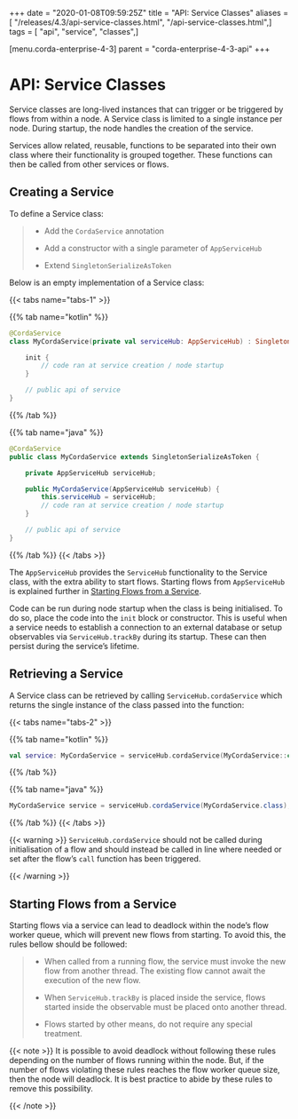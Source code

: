 +++
date = "2020-01-08T09:59:25Z"
title = "API: Service Classes"
aliases = [ "/releases/4.3/api-service-classes.html", "/api-service-classes.html",]
tags = [ "api", "service", "classes",]

[menu.corda-enterprise-4-3]
parent = "corda-enterprise-4-3-api"
+++



# API: Service Classes

Service classes are long-lived instances that can trigger or be triggered by flows from within a node. A Service class is limited to a
            single instance per node. During startup, the node handles the creation of the service.

Services allow related, reusable, functions to be separated into their own class where their functionality is
            grouped together. These functions can then be called from other services or flows.


## Creating a Service

To define a Service class:

> 
> 
> * Add the `CordaService` annotation
> 
> 
> * Add a constructor with a single parameter of `AppServiceHub`
> 
> 
> * Extend `SingletonSerializeAsToken`
> 
> 
Below is an empty implementation of a Service class:


{{< tabs name="tabs-1" >}}


{{% tab name="kotlin" %}}
```kotlin
@CordaService
class MyCordaService(private val serviceHub: AppServiceHub) : SingletonSerializeAsToken() {

    init {
        // code ran at service creation / node startup
    }

    // public api of service
}
```
{{% /tab %}}

{{% tab name="java" %}}
```java
@CordaService
public class MyCordaService extends SingletonSerializeAsToken {

    private AppServiceHub serviceHub;

    public MyCordaService(AppServiceHub serviceHub) {
        this.serviceHub = serviceHub;
        // code ran at service creation / node startup
    }

    // public api of service
}
```
{{% /tab %}}
{{< /tabs >}}

The `AppServiceHub` provides the `ServiceHub` functionality to the Service class, with the extra ability to start flows. Starting flows
                from `AppServiceHub` is explained further in [Starting Flows from a Service](#starting-flows-from-a-service).

Code can be run during node startup when the class is being initialised. To do so, place the code into the `init` block or constructor.
                This is useful when a service needs to establish a connection to an external database or setup observables via `ServiceHub.trackBy` during
                its startup. These can then persist during the service’s lifetime.


## Retrieving a Service

A Service class can be retrieved by calling `ServiceHub.cordaService` which returns the single instance of the class passed into the function:


{{< tabs name="tabs-2" >}}


{{% tab name="kotlin" %}}
```kotlin
val service: MyCordaService = serviceHub.cordaService(MyCordaService::class.java)
```
{{% /tab %}}

{{% tab name="java" %}}
```java
MyCordaService service = serviceHub.cordaService(MyCordaService.class);
```
{{% /tab %}}
{{< /tabs >}}


{{< warning >}}
`ServiceHub.cordaService` should not be called during initialisation of a flow and should instead be called in line where
                    needed or set after the flow’s `call` function has been triggered.

{{< /warning >}}


## Starting Flows from a Service

Starting flows via a service can lead to deadlock within the node’s flow worker queue, which will prevent new flows from
                starting. To avoid this, the rules bellow should be followed:

> 
> 
> * When called from a running flow, the service must invoke the new flow from another thread. The existing flow cannot await the
>                             execution of the new flow.
> 
> 
> * When `ServiceHub.trackBy` is placed inside the service, flows started inside the observable must be placed onto another thread.
> 
> 
> * Flows started by other means, do not require any special treatment.
> 
> 

{{< note >}}
It is possible to avoid deadlock without following these rules depending on the number of flows running within the node. But, if the
                    number of flows violating these rules reaches the flow worker queue size, then the node will deadlock. It is best practice to
                    abide by these rules to remove this possibility.

{{< /note >}}

